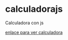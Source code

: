 # calculadorajs
Calculadora con js


[enlace para ver calculadora](https://alainforton.github.io/calculadorajs/)

